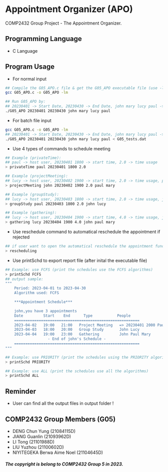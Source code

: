 # Appointment Organizer (APO)

COMP2432 Group Project - The Appointment Organizer.

## Programming Language

- C Language

## Program Usage

- For normal input

```bash
## Compile the G05_APO.c file & get the G05_APO executable file (use -lm because we use math library in c file)
gcc G05_APO.c -o G05_APO -lm 

## Run G05_APO by:
## 20230401 -> Start Date, 20230430 -> End Date, john mary lucy paul -> Users (!user can replace it)
./G05_APO 20230401 20230430 john mary lucy paul
```

- For batch file input

```bash
gcc G05_APO.c -o G05_APO -lm
## 20230401 -> Start Date, 20230430 -> End Date, john mary lucy paul -> Users, G05_tests.dat -> the batch file which include the all the test inputs (!user can replace it)
./G05_APO 20230401 20230430 john mary lucy paul < G05_tests.dat 
```

- Use 4 types of commands to schedule meeting

```bash
## Example (privateTime): 
## paul -> host user, 20230401 1800 -> start time, 2.0 -> time usage
> privateTime paul 20230401 1800 2.0

## Example (projectMeeting): 
## lucy -> host user, 20230402 1900 -> start time, 2.0 -> time usage, paul mary -> other user who join this event
> projectMeeting john 20230402 1900 2.0 paul mary

## Example (groupStudy): 
## lucy -> host user, 20230403 1800 -> start time, 2.0 -> time usage, john lucy -> other user who join this event
> groupStudy paul 20230403 1800 2.0 john lucy

## Example (gathering): 
## lucy -> host user, 20230404 1900 -> start time, 4.0 -> time usage, john paul mary -> other user who join this event
> gathering lucy 20230404 1900 4.0 john paul mary
```

- Use reschedule command to automatical reschedule the appointment if rejected

```bash
## if user want to open the automatical reschedule the appointment function, user need to input this command
> rescheduling
```

- Use printSchd to export report file (after inital the executable file)

```bash
## Example: use FCFS (print the schedules use the FCFS algorithms)
> printSchd FCFS
## output sample:
"""
    Period: 2023-04-01 to 2023-04-30
    Algorithm used: FCFS

    ***Appointment Schedule***

    john,you have 3 appointments
    Date         Start    End      Type           People
    ========================================================
    2023-04-02   19:00   21:00   Project Meeting   => 20230401 2000 Paul Mary
    2023-04-03   18:00   20:00   Group Study       John Lucy
    2023-04-04   19:00   23:00   Gathering         John Paul Mary
                   - End of john's Schedule -
    ========================================================
"""

## Example: use PRIORITY (print the schedules using the PRIORITY algorithms)
> printSchd PRIORITY

## Example: use ALL (print the schedules use all the algorithms)
> printSchd ALL

```

## Reminder

- User can find all the output files in output folder !

## COMP2432 Group Members (G05)

- DENG Chun Yung (21084115D)
- JIANG Guanlin (21093962D)
- LI Tong (21101988D)
- LIU Yuzhou (21100602D)
- NIYITEGEKA Berwa Aime Noel (21104645D)



<h5>The copyright is belong to COMP2432 Group 5 in 2023.</h5>
